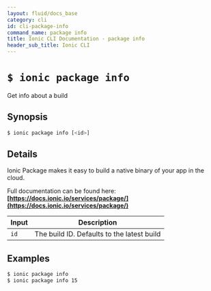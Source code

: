 ```yaml
---
layout: fluid/docs_base
category: cli
id: cli-package-info
command_name: package info
title: Ionic CLI Documentation - package info
header_sub_title: Ionic CLI
---
```


# `$ ionic package info`

Get info about a build
## Synopsis

```bash
$ ionic package info [<id>]
```
  
## Details

Ionic Package makes it easy to build a native binary of your app in the cloud.

Full documentation can be found here: **[https://docs.ionic.io/services/package/](https://docs.ionic.io/services/package/)**


Input | Description
----- | ----------
`id` | The build ID. Defaults to the latest build




## Examples

```bash
$ ionic package info 
$ ionic package info 15
```
